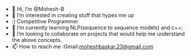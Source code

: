 - 👋 Hi, I’m @Mohesh-B
- 👀 I’m interested in creating stuff that hypes me up
- :)  Competitive Programmer
- 🌱 I’m currently learning NLP(sequence to sequence models) and c++;
- 💞️ I’m looking to collaborate on projects that would help me understand the above concepts.
- 📫 How to reach me :Gmail:moheshbaskar.23@gmail.com

<!---
Mohesh-B/Mohesh-B is a ✨ special ✨ repository because its `README.md` (this file) appears on your GitHub profile.
You can click the Preview link to take a look at your changes.
--->
